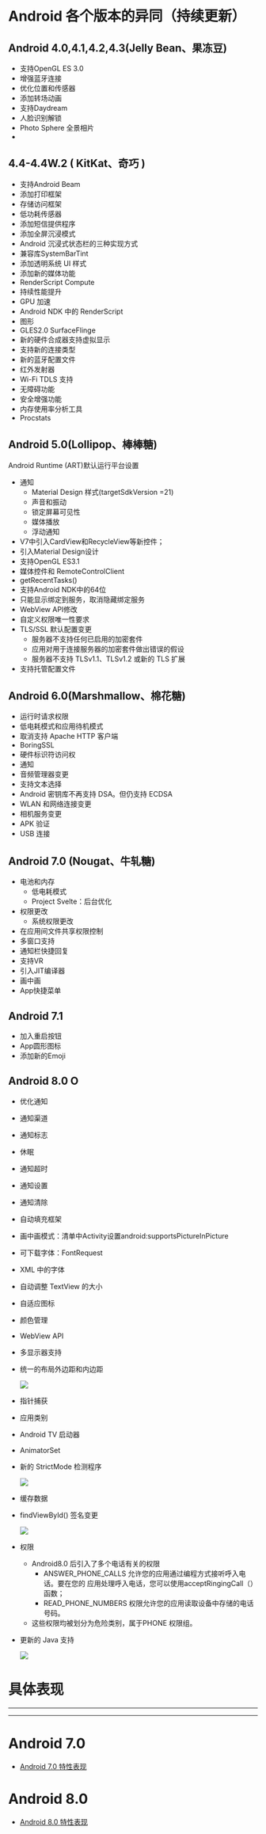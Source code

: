 # Android  各个版本的异同（持续更新） 

## Android 4.0,4.1,4.2,4.3(Jelly Bean、果冻豆)

* 支持OpenGL ES 3.0
* 增强蓝牙连接
* 优化位置和传感器
* 添加转场动画
* 支持Daydream
* 人脸识别解锁
* Photo Sphere 全景相片
* 
## 4.4-4.4W.2 ( KitKat、奇巧 )

* 支持Android Beam
* 添加打印框架
* 存储访问框架
* 低功耗传感器
* 添加短信提供程序
* 添加全屏沉浸模式
* Android 沉浸式状态栏的三种实现方式
* 兼容库SystemBarTint
* 添加透明系统 UI 样式
* 添加新的媒体功能
* RenderScript Compute
* 持续性能提升
* GPU 加速
* Android NDK 中的 RenderScript
* 图形
* GLES2.0 SurfaceFlinge
* 新的硬件合成器支持虚拟显示
* 支持新的连接类型
* 新的蓝牙配置文件
* 红外发射器
* Wi-Fi TDLS 支持
* 无障碍功能
* 安全增强功能
* 内存使用率分析工具
* Procstats

## Android 5.0(Lollipop、棒棒糖)
Android Runtime (ART)默认运行平台设置
* 通知
    - Material Design 样式(targetSdkVersion =21)
    - 声音和振动
    - 锁定屏幕可见性
    - 媒体播放
    - 浮动通知
* V7中引入CardView和RecycleView等新控件；
* 引入Material Design设计
* 支持OpenGL ES3.1
* 媒体控件和 RemoteControlClient
* getRecentTasks()
* 支持Android NDK中的64位
* 只能显示绑定到服务，取消隐藏绑定服务
* WebView API修改
* 自定义权限唯一性要求
* TLS/SSL 默认配置变更
    - 服务器不支持任何已启用的加密套件
    - 应用对用于连接服务器的加密套件做出错误的假设
    - 服务器不支持 TLSv1.1、TLSv1.2 或新的 TLS 扩展
* 支持托管配置文件

## Android 6.0(Marshmallow、棉花糖)
* 运行时请求权限
* 低电耗模式和应用待机模式
* 取消支持 Apache HTTP 客户端
* BoringSSL
* 硬件标识符访问权
* 通知
* 音频管理器变更
* 支持文本选择
* Android 密钥库不再支持 DSA。但仍支持 ECDSA
* WLAN 和网络连接变更
* 相机服务变更
* APK 验证
* USB 连接

## Android 7.0 (Nougat、牛轧糖)
* 电池和内存
    - 低电耗模式
    - Project Svelte：后台优化
* 权限更改
    - 系统权限更改
* 在应用间文件共享权限控制
* 多窗口支持
* 通知栏快捷回复
* 支持VR
* 引入JIT编译器
* 画中画
* App快捷菜单

## Android 7.1
* 加入重启按钮
* App圆形图标
* 添加新的Emoji

## Android 8.0  	O

* 优化通知
* 通知渠道
* 通知标志
* 休眠
* 通知超时
* 通知设置
* 通知清除
* 自动填充框架
* 画中画模式：清单中Activity设置android:supportsPictureInPicture
* 可下载字体：FontRequest
* XML 中的字体
* 自动调整 TextView 的大小
* 自适应图标
* 颜色管理
* WebView API
* 多显示器支持
* 统一的布局外边距和内边距

    ![](https://jayqiu.github.io/blog/2018/04/img/04-11-14-05.png)
* 指针捕获
* 应用类别
* Android TV 启动器
* AnimatorSet
* 新的 StrictMode 检测程序

     ![](https://jayqiu.github.io/blog/2018/04/img/04-11-14-05-1.png)
* 缓存数据
* findViewById() 签名变更

    ![](https://jayqiu.github.io/blog/2018/04/img/04-11-14-05-2.png)
* 权限
    - Android8.0 后引入了多个电话有关的权限
        - ANSWER_PHONE_CALLS 允许您的应用通过编程方式接听呼入电话。要在您的 应用处理呼入电话，您可以使用acceptRingingCall（）函数；
        - READ_PHONE_NUMBERS 权限允许您的应用读取设备中存储的电话号码。
    - 这些权限均被划分为危险类别，属于PHONE 权限组。
* 更新的 Java 支持

    ![](https://jayqiu.github.io/blog/2018/04/img/04-11-14-05-3.png)

# 具体表现

-----------------------------------------------------------------
-----------------------------------------------------------------
# Android 7.0 
*  [Android 7.0 特性表现](https://jayqiu.github.io/blog/2018/04/blog_Android_N)
# Android 8.0 
*  [Android 8.0 特性表现](https://jayqiu.github.io/blog/2018/04/blog_Android_O)






